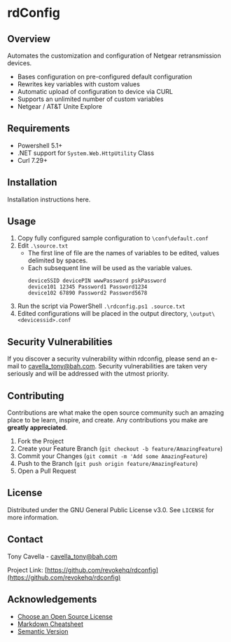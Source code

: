 <!-- PROJECT LOGO
<p align="center">
  <a href="https://github.com/revokeHQ/rdconfig">
    <img src="images/logo.png" alt="Logo">
  </a>
</p>
-->

<!-- PROJECT SHIELDS
<p align="center">
  <a href="https://github.com/revokehq/revoke/"><img src="https://img.shields.io/badge/build-passing-brightgreen.svg" alt="Build Status"></a>
  <img src="https://img.shields.io/github/contributors/revokehq/revoke.svg" alt="Contributors">
  <a href="LICENSE"><img src="https://img.shields.io/github/license/revokehq/revoke.svg" alt="License"></a>
  <a href="https://github.com/revokehq/revoke/releases"><img src="https://img.shields.io/github/release/revokehq/revoke.svg" alt="Latest Stable Version"></a>
  <a href="https://bestpractices.coreinfrastructure.org/projects/2731"><img src="https://bestpractices.coreinfrastructure.org/projects/2731/badge"></a>
</p>
-->

# rdConfig

## Overview

Automates the customization and configuration of Netgear retransmission devices. 

- Bases configuration on pre-configured default configuration
- Rewrites key variables with custom values
- Automatic upload of configuration to device via CURL
- Supports an unlimited number of custom variables
- Netgear / AT&T Unite Explore

## Requirements
- Powershell 5.1+
- .NET support for `System.Web.HttpUtility` Class
- Curl 7.29+

## Installation

Installation instructions here.

## Usage

1. Copy fully configured sample configuration to `\conf\default.conf`
2. Edit `.\source.txt`
   * The first line of file are the names of variables to be edited, values delimited by spaces.
   * Each subsequent line will be used as the variable values.
     ```
     deviceSSID devicePIN wwwPassword pskPassword
     device101 12345 Password1 Password1234
     device102 67890 Password2 Password5678
     ```
3. Run the script via PowerShell `.\rdconfig.ps1 .source.txt`
4. Edited configurations will be placed in the output directory, `\output\<devicessid>.conf`

## Security Vulnerabilities

If you discover a security vulnerability within rdconfig, please send an e-mail to [cavella_tony@bah.com](mailto:cavella_tony@bah.com?rdConfig%20Security%20Vulnerability). Security vulnerabilities are taken very seriously and will be addressed with the utmost priority.

## Contributing

Contributions are what make the open source community such an amazing place to be learn, inspire, and create. Any contributions you make are **greatly appreciated**.

1. Fork the Project
2. Create your Feature Branch (`git checkout -b feature/AmazingFeature`)
3. Commit your Changes (`git commit -m 'Add some AmazingFeature`)
4. Push to the Branch (`git push origin feature/AmazingFeature`)
5. Open a Pull Request

## License

Distributed under the GNU General Public License v3.0. See `LICENSE` for more information.

## Contact

Tony Cavella - cavella_tony@bah.com

Project Link: [https://github.com/revokehq/rdconfig](https://github.com/revokehq/rdconfig)

<!-- ACKNOWLEDGEMENTS -->
## Acknowledgements
* [Choose an Open Source License](https://choosealicense.com)
* [Markdown Cheatsheet](https://github.com/adam-p/markdown-here/wiki/Markdown-Cheatsheet)
* [Semantic Version](https://semver.org)
